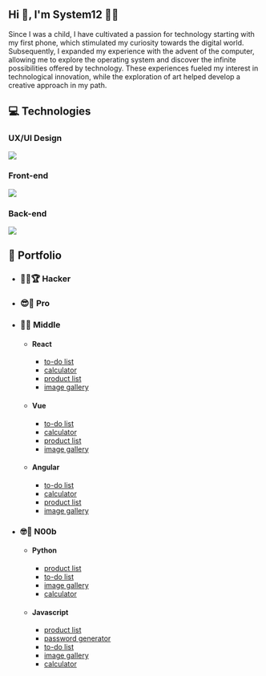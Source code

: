 <!---
system12dev/system12dev is a ✨ special ✨ repository because its `README.md` (this file) appears on your GitHub profile.
You can click the Preview link to take a look at your changes.
--->



<section>
    <h1>Hi 👋, I'm System12 👨‍💻</h1>
    <p>
        Since I was a child, I have cultivated a passion for technology starting with my first phone, which stimulated
        my curiosity towards the digital world. Subsequently, I expanded my experience with the advent of the computer,
        allowing me to explore the operating system and discover the infinite possibilities offered by technology. These
        experiences fueled my interest in technological innovation, while the exploration of art helped develop a
        creative approach in my path.</p>
</section>
<section>
    <h2>💻 Technologies</h2>
    <h3>UX/UI Design</h3>
    <img src="https://skillicons.dev/icons?i=figma,ai,ps" />
    <h3>Front-end</h3>
    <a href="https://skillicons.dev">
        <img src="https://skillicons.dev/icons?i=html,css,sass,js,ts,react,svelte" />
    </a>
    <h3>Back-end</h3>
    <a href="https://skillicons.dev">
        <img src="https://skillicons.dev/icons?i=php,python,nodejs,git,github,vite,docker,firebase,mysql,supabase" />
    </a>


</section>
<section>
    <h2>💼 Portfolio</h2>
    <ul>
        <li>
            <h3>🐱‍💻🏆 Hacker</h3>
        </li>
        <li>
            <h3>😎🥇 Pro</h3>
        </li>
        <li>
            <h3>🤠🥈 Middle</h3>
            <ul>
                <li>
                    <h4>React</h4>
                    <ul>
                        <li><a href="">to-do list</a></li>
                        <li><a href="https://github.com/system12dev/js-calculator">calculator</a></li>
                        <li><a href="">product list</a></li>
                        <li><a href="">image gallery</a></li>
                    </ul>
                </li>
                <li>
                    <h4>Vue</h4>
                    <ul>
                        <li><a href="">to-do list</a></li>
                        <li><a href="">calculator</a></li>
                        <li><a href="">product list</a></li>
                        <li><a href="">image gallery</a></li>
                    </ul>
                </li>
                <li>
                    <h4>Angular</h4>
                    <ul>
                        <li><a href="">to-do list</a></li>
                        <li><a href="">calculator</a></li>
                        <li><a href="">product list</a></li>
                        <li><a href="">image gallery</a></li>
                    </ul>
                </li>
            </ul>
        </li>
        <li>
            <h3>🤓🥉 N00b</h3>
            <ul>
               <li>
                    <h4>Python</h4>
                    <ul>
                        <li><a href="">product list</a></li>
                        <li><a href="">to-do list</a></li>
                        <li><a href="">image gallery</a></li>
                        <li><a href="">calculator</a></li>
                    </ul>
                </li>
                <li>
                    <h4>Javascript</h4>
                    <ul>
                        <li><a href="">product list</a></li>
                        <li><a href="">password generator</a></li>
                        <li><a href="">to-do list</a></li>
                        <li><a href="">image gallery</a></li>
                        <li><a href="">calculator</a></li>
                    </ul>
                </li>
            </ul>
        </li>
    </ul>
</section>
